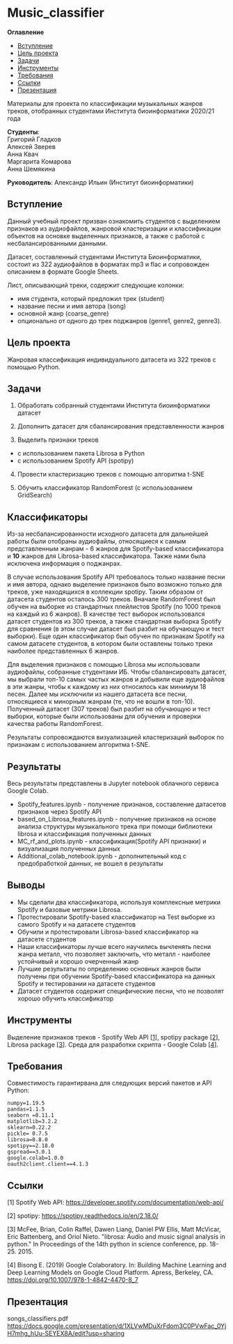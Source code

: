 # Music_classifier

**Оглавление**

- [Вступление](#Вступление)
- [Цель проекта](#Цель%проекта)
- [Задачи](#Задачи)
- [Инструменты](#Инструменты)
- [Требования](#Требования)
- [Ссылки](#Ссылки)
- [Презентация](#Презентация)

Материалы для проекта по классификации музыкальных жанров треков, отобранных студентами Института биоинформатики 2020/21 года

__Студенты__:\
Григорий Гладков \
Алексей Зверев \
Анна Квач \
Маргарита Комарова \
Анна Шемякина

__Руководитель__: Александр Ильин (Институт биоинформатики)

## Вступление

Данный учебный проект призван ознакомить студентов с выделением признаков из аудиофайлов, жанровой кластеризации и классификации объектов на основке выделенных признаков, а также с работой с несбалансированными данными.

Датасет, составленный студентами Института Биоинформатики, состоит из 322 аудиофайлов в форматах mp3 и flac и сопровожден описанием в формате Google Sheets.

Лист, описывающий треки, содержит следующие колонки:
- имя студента, который предложил трек (student)
- название песни и имя автора (song)
- основной жанр (coarse_genre)
- опционально от одного до трех поджанров (genre1, genre2, genre3).

## Цель проекта

Жанровая классификация индивидуального датасета из 322 треков с помощью Python.

## Задачи

1) Обработать собранный студентами Института биоинформатики датасет

2) Дополнить датасет для сбалансирования представленности жанров

3) Выделить признаки треков
- с использованием пакета Librosa в Python
- с использованием Spotify API (spotipy)

4) Провести кластеризацию треков с помощью алгоритма t-SNE

5) Обучить классификатор RandomForest (с использованием GridSearch)

## Классификаторы

Из-за несбалансированности исходного датасета для дальнейшей работы были отобраны аудиофайлы, относящиеся к самым представленным жанрам - 6 жанров для Spotify-based классификатора и __10__ жанров для Librosa-based классификатора. Также нами была исключена информация о поджанрах. 

В случае использования Spotify API требовалось только название песни и имя автора, однако выделение признаков было возможно только для треков, уже находящихся в коллекции spotipy. Таким образом от датасета студентов осталось 300 треков.
Вначале RandomForest был обучен на выборке из стандартных плейлистов Spotify (по 1000 треков на каждый из 6 жанров). В качестве тест выборок использовался датасет студентов из 300 треков, а также стандартная выборка Spotify для сравнения (в этом случае датасет был разбит на обучающую и тест выборки). Еще один классификатор был обучен по признакам Spotify на самом датасете студентов, в котором были оставлены только треки наиболее представленных 6 жанров.

Для выделения признаков с помощью Librosa мы использовали аудиофайлы, собранные студентами ИБ. Чтобы сбалансировать датасет, мы выбрали топ-10 самых частых жанров и добывили еще аудиофайлов в эти жанры, чтобы к каждому из них относилось как минимум 18 песен. Далее мы исключили из нашего датасета все песни, относящиеся к минорным жанрам (те, что не вошли в топ-10). Полученный датасет (307 треков) был разбит на обучающую и тест выборки, которые были использованы для обучения и проверки качества работы RandomForest.

Результаты сопровождаются визуализацией кластеризаций выборок по признакам с использованием алгоритма t-SNE.

## Результаты

Весь результаты представлены в Jupyter notebook облачного сервиса Google Colab.

- Spotify_features.ipynb - получение признаков, составление датасетов признаков через Spotify API
- based_on_Librosa_features.ipynb - получение признаков на основе анализа структуры музыкального трека при помощи библиотеки librosa и классификация полученных данных 
- MC_rf_and_plots.ipynb - классификация(Spotify API признаки) и визуализация полученных данных
- Additional_colab_notebook.ipynb - дополнительный код с предобработкой данных, не вошел в результаты


## Выводы

- Мы сделали два классификатора, используя комплексные метрики Spotify и базовые метрики Librosa.
- Протестировали Spotify-based классификатор на Test выборке из самого Spotify и на датасете студентов
- Обучили и протестировали Librosa-based классификатор на датасете студентов
- Наши классификаторы лучше всего научились вычленять песни жанра металл, что позволяет заключить, что металл - наиболее устойчивый и хорошо очерченный жанр
- Лучшие результаты по определению основных жанров были получены при обучении Spotify-based классификатора на данных Spotify и тестировании на датасете студентов
- Датасет студентов содержит специфические песни, что не позволят хорошо обучить классификатор

## Инструменты

Выделение признаков треков - Spotify Web API [[1]](#1), spotipy package [[2]](#2), Librosa package [[3]](#3).
Среда для разработки скрипта - Google Colab [[4]](#4).

## Требования

Совместимость гарантирвана для следующих версий пакетов и API Python:

    numpy=1.19.5
    pandas=1.1.5
    seaborn =0.11.1
    matplotlib=3.2.2
    sklearn=0.22.2
    pickle= 0.7.5
    librosa=0.8.0
    spotipy==2.18.0
    gspread==3.0.1
    google.colab=1.0.0 
    oauth2client.client==4.1.3


## Ссылки
<a id="1">[1]</a> 
Spotify Web API:
https://developer.spotify.com/documentation/web-api/

<a id="2">[2]</a> 
spotipy:
https://spotipy.readthedocs.io/en/2.18.0/

<a id="3">[3]</a> 
McFee, Brian, Colin Raffel, Dawen Liang, Daniel PW Ellis, Matt McVicar, Eric Battenberg, and Oriol Nieto. "librosa: Audio and music signal analysis in python." In Proceedings of the 14th python in science conference, pp. 18-25. 2015.

<a id="4">[4]</a> 
Bisong E. (2019) Google Colaboratory. In: Building Machine Learning and Deep Learning Models on Google Cloud Platform. Apress, Berkeley, CA. https://doi.org/10.1007/978-1-4842-4470-8_7

## Презентация

songs_classifiers.pdf
https://docs.google.com/presentation/d/1XLVwMDuXrFdom3C0PVwFac_0YjH7mhg_hUu-SEYEX8A/edit?usp=sharing
